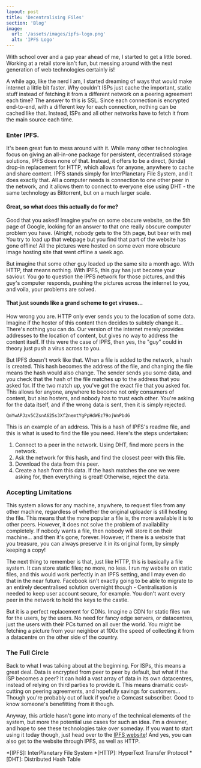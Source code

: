 ```yaml
---
layout: post
title: 'Decentralising Files'
section: 'Blog'
image: 
  url: '/assets/images/ipfs-logo.png'
  alt: 'IPFS Logo'
---
```


With school over and a gap year ahead of me, I started to get a little bored. Working at a retail store isn't fun, but messing around with the next generation of web technologies certainly is!

A while ago, like the nerd I am, I started dreaming of ways that would make internet a little bit faster.<!--more--> Why couldn't ISPs just cache the important, static stuff instead of fetching it from a different network on a peering agreement each time?
The answer to this is SSL. Since each connection is encrypted end-to-end, with a different key for each connection, nothing can be cached like that. Instead, ISPs and all other networks have to fetch it from the main source each time.

### Enter IPFS. 
It's been great fun to mess around with it. While many other technologies focus on giving an all-in-one package for persistent, decentralised storage solutions, IPFS does none of that. Instead, it offers to be a direct, (kinda) drop-in replacement for HTTP, which allows for anyone, anywhere to cache and share content. IPFS stands simply for InterPlanetary File System, and it does exactly that. All a computer needs is connection to one other peer in the network, and it allows them to connect to everyone else using DHT - the same technology as Bittorrent, but on a much larger scale.

#### Great, so what does this actually do for me?
Good that you asked! Imagine you're on some obscure website, on the 5th page of Google, looking for an answer to that one really obscure computer problem you have. (Alright, nobody gets to the 5th page, but bear with me) You try to load up that webpage but you find that part of the website has gone offline! All the pictures were hosted on some even more obscure image hosting site that went offline a week ago.

But imagine that some other guy loaded up the same site a month ago. With HTTP, that means nothing. With IPFS, this guy has just become your saviour. You go to question the IPFS network for those pictures, and this guy's computer responds, pushing the pictures across the internet to you, and voila, your problems are solved.

#### That just sounds like a grand scheme to get viruses...
How wrong you are. HTTP only ever sends you to the location of some data. Imagine if the hoster of this content then decides to subtely change it... There's nothing you can do. Our version of the internet merely provides addresses to the location of content, but gives no way to address the content itself. If this were the case of IPFS, then yes, the "guy" could in theory just push a virus across to you.

But IPFS doesn't work like that. When a file is added to the network, a hash is created. This hash becomes the address of the file, and changing the file means the hash would also change. The sender sends you some data, and you check that the hash of the file matches up to the address that you asked for. If the two match up, you've got the exact file that you asked for. This allows for anyone, anywhere to become not only consumers of content, but also hosters, and nobody has to trust each other. You're asking for the data itself, and if the wrong data is sent, then it is simply rejected.

`QmYwAPJzv5CZsnA625s3Xf2nemtYgPpHdWEz79ojWnPbdG`

This is an example of an address. This is a hash of IPFS's readme file, and this is what is used to find the file you need. Here's the steps undertaken:
1. Connect to a peer in the network. Using DHT, find more peers in the network.
2. Ask the network for this hash, and find the closest peer with this file.
3. Download the data from this peer.
4. Create a hash from this data. If the hash matches the one we were asking for, then everything is great! Otherwise, reject the data.

### Accepting Limitations
This system allows for any machine, anywhere, to request files from any other machine, regardless of whether the original uploader is still hosting the file. This means that the more popular a file is, the more available it is to other peers. However, it does not solve the problem of availability completely. If nobody wants a file, then nobody will store it on their machine... and then it's gone, forever. However, if there is a website that you treasure, you can always preserve it in its original form, by simply keeping a copy!

The next thing to remember is that, just like HTTP, this is basically a file system. It can store static files; no more, no less. I run my website on static files, and this would work perfectly in an IPFS setting, and I may even do that in the near future. Facebook isn't exactly going to be able to migrate to an entirely decentralised solution overnight though - Centralisation is needed to keep user account secure, for example. You don't want every peer in the network to hold the keys to the castle. 

But it is a perfect replacement for CDNs. Imagine a CDN for static files run for the users, by the users. No need for fancy edge servers, or datacentres, just the users with their PCs turned on all over the world. You might be fetching a picture from your neighbor at 100x the speed of collecting it from a datacentre on the other side of the country.

### The Full Circle
Back to what I was talking about at the beginning. For ISPs, this means a great deal. Data is encrypted from peer to peer by default, but what if the ISP becomes a peer? It can hold a vast array of data in its own datacentres, instead of relying on third parties to provide it. This means dramatic cost-cutting on peering agreements, and hopefully savings for customers... Though you're probably out of luck if you're a Comcast subscriber. Good to know someone's benefitting from it though.

Anyway, this article hasn't gone into many of the technical elements of the system, but more the potential use cases for such an idea. I'm a dreamer, and hope to see these technologies take over someday. If you want to start using it today though, just head over to the [IPFS website](https://ipfs.io/)! And yes, you can also get to the website through IPFS, as well as HTTP.

*[IPFS]: InterPlanetary File System
*[HTTP]: HyperText Transfer Protocol
*[DHT]: Distributed Hash Table
